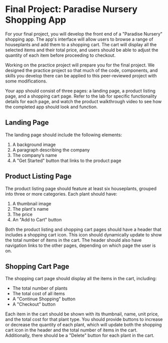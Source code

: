 # Final Project: Paradise Nursery Shopping App

For your final project, you will develop the front end of a "Paradise Nursery" shopping app. The app's interface will allow users to browse a range of houseplants and add them to a shopping cart. The cart will display all the selected items and their total price, and users should be able to adjust the quantity of each item before proceeding to checkout.

Working on the practice project will prepare you for the final project. We designed the practice project so that much of the code, components, and skills you develop there can be applied to this peer-reviewed project with some modifications.

Your app should consist of three pages: a landing page, a product listing page, and a shopping cart page. Refer to the lab for specific functionality details for each page, and watch the product walkthrough video to see how the completed app should look and function.

<h2>Landing Page</h2>

The landing page should include the following elements:
1. A background image
2. A paragraph describing the company
3. The company’s name
4. A "Get Started" button that links to the product page

<h2>Product Listing Page</h2>

The product listing page should feature at least six houseplants, grouped into three or more categories. Each plant should have:
1. A thumbnail image
2. The plant's name
3. The price
4. An "Add to Cart" button

Both the product listing and shopping cart pages should have a header that includes a shopping cart icon. This icon should dynamically update to show the total number of items in the cart. The header should also have navigation links to the other pages, depending on which page the user is on.

<h2>Shopping Cart Page</h2>

The shopping cart page should display all the items in the cart, including:
- The total number of plants
- The total cost of all items
- A "Continue Shopping" button
- A "Checkout" button

Each item in the cart should be shown with its thumbnail, name, unit price, and the total cost for that plant type. You should provide buttons to increase or decrease the quantity of each plant, which will update both the shopping cart icon in the header and the total number of items in the cart. Additionally, there should be a "Delete" button for each plant in the cart.
